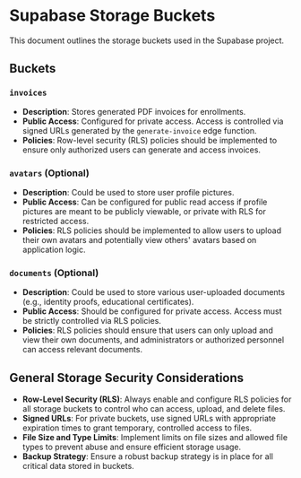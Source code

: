 # Supabase Storage Buckets

This document outlines the storage buckets used in the Supabase project.

## Buckets

### `invoices`
- **Description**: Stores generated PDF invoices for enrollments.
- **Public Access**: Configured for private access. Access is controlled via signed URLs generated by the `generate-invoice` edge function.
- **Policies**: Row-level security (RLS) policies should be implemented to ensure only authorized users can generate and access invoices.

### `avatars` (Optional)
- **Description**: Could be used to store user profile pictures.
- **Public Access**: Can be configured for public read access if profile pictures are meant to be publicly viewable, or private with RLS for restricted access.
- **Policies**: RLS policies should be implemented to allow users to upload their own avatars and potentially view others' avatars based on application logic.

### `documents` (Optional)
- **Description**: Could be used to store various user-uploaded documents (e.g., identity proofs, educational certificates).
- **Public Access**: Should be configured for private access. Access must be strictly controlled via RLS policies.
- **Policies**: RLS policies should ensure that users can only upload and view their own documents, and administrators or authorized personnel can access relevant documents.

## General Storage Security Considerations

- **Row-Level Security (RLS)**: Always enable and configure RLS policies for all storage buckets to control who can access, upload, and delete files.
- **Signed URLs**: For private buckets, use signed URLs with appropriate expiration times to grant temporary, controlled access to files.
- **File Size and Type Limits**: Implement limits on file sizes and allowed file types to prevent abuse and ensure efficient storage usage.
- **Backup Strategy**: Ensure a robust backup strategy is in place for all critical data stored in buckets.